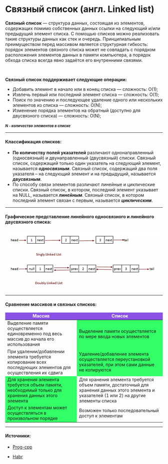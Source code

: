 # Связный список (англ. Linked list)

__Связный список__ — структура данных, состоящая из элементов, содержащих помимо собственных данных ссылки на следующий и/или предыдущий элемент списка. С помощью списков можно реализовать такие структуры данных как стек и очередь. Принципиальным преимуществом перед массивом является структурная гибкость: порядок элементов связного списка может не совпадать с порядком расположения элементов данных в памяти компьютера, а порядок обхода списка всегда явно задаётся его внутренними связями.

<br/>

__Связный список поддерживает следующие операции:__
-   Добавить элемент в начало или в конец списка — сложность: O(1);
-   Извлечь первый или последний элемент списка — сложность: O(1);
-   Поиск по значению и последующее удаление одного или нескольких элементов из списка — сложность: O(N);
-   Изменение порядка элементов на обратный (доступно для двусвязного списка) — сложность: O(N);

<small>***N - количество элементов в списке***</small>

_____

#### Классификация списков:
- __По количеству полей указателей__ различают однонаправленный (односвязный) и двунаправленный (двусвязный) списки. Связный список, содержащий только один указатель на следующий элемент, называется ***односвязным***. Связный список, содержащий два поля указателя – на следующий элемент и на предыдущий, называется ***двусвязным***.
- По способу связи элементов различают линейные и циклические списки. Связный список, в котором, последний элемент указывает на NULL, называется ***линейным***. Связный список, в котором последний элемент связан с первым, называется ***циклическим***.

_____

#### Графическое представление линейного односвязного и линейного двусвязного списка:

<p align='center'><img  src='./images/ddl.webp' alt='Графическое представление линейного односвязного и линейного двусвязного списка'></p>



_____

#### Сравнение массивов и связных списков:

<table>
    <thead style="background-color: #8A51E6; text-align: center; color: #fff; font-weight:700">
        <tr>
            <td>Массив</td>
            <td>Список</td>
        </tr>
    </thead>
    <tbody>
        <tr>
            <td>Выделение памяти осуществляется единовременно под весь массив до начала его использования</td>
            <td style="background-color: #33ff66;">Выделение памяти осуществляется по мере ввода новых элементов</td>
        </tr>
        <tr>
            <td>При удалении/добавлении элемента требуется копирование всех последующих элементов для осуществления их
                сдвига</td>
            <td style="background-color: #33ff66;">Удаление/добавление элемента осуществляется переустановкой
                указателей, при этом сами данные не копируются</td>
        </tr>
        <tr>
            <td style="background-color: #33ff66;">Для хранения элемента требуется объем памяти, необходимый только для
                хранения данных этого элемента</td>
            <td>Для хранения элемента требуется объем памяти, достаточный для хранения данных этого элемента и
                указателей (1 или 2) на другие элементы списка</td>
        </tr>
        <tr>
            <td style="background-color: #33ff66;">Доступ к элементам может осуществляться в произвольном порядке</td>
            <td>Возможен только последовательный доступ к элементам</td>
        </tr>
    </tbody>
</table>

_____
#### Источники:
+ [Prog-cpp](https://prog-cpp.ru/data-list/)

+ [Habr](https://habr.com/ru/articles/717572/)
